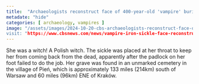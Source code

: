 ```yaml
---
title:  "Archaeologists reconstruct face of 400-year-old 'vampire' buried with iron sickle across her neck"
metadate: "hide"
categories: [ archaeology, vampires ]
image: "/assets/images/2024-10-20-cbs-archaeologists-reconstruct-face-of-400-year-old-vampire.jpg
visit: "https://www.cbsnews.com/news/vampire-iron-sickle-face-reconstructed-poland/"
---
```

She was a witch! A Polish witch. The sickle was placed at her throat to keep her from coming back from the dead, apparently after the padlock on her foot failed to do the job. Her grave was found in an unmarked cemetery in the village of Pień, which is approximately 133 miles (214km) south of Warsaw and 60 miles (96km) ENE of Kraków.
